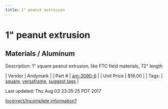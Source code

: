 ```yaml
---
title: 1" peanut extrusion
---
```


# 1" peanut extrusion
## Materials / Aluminum
Description: 	1" square peanut extrusion, like FTC field materials, 72" length 

| Vendor | Andymark | 
| Part # | [am-3090-6](http://www.andymark.com/peanut-extrusion-frame-72-inch-p/am-3090-6.htm) | 
| Unit Price | $16.00 | 
| Tags: | [square](https://jgermita.github.io/frc-parts/search/?q=square), [versaframe](https://jgermita.github.io/frc-parts/search/?q=versaframe), [suggest tags](https://docs.google.com/forms/d/e/1FAIpQLSeWyY8v3RgOty-MyWmh9U0iivNYN_molChYyS-0U-o-kOAv_g/viewform) | 

Last updated: Thu Aug 03 23:35:25 PDT 2017

 [Incorrect/Incomplete information?](https://docs.google.com/forms/d/e/1FAIpQLSeWyY8v3RgOty-MyWmh9U0iivNYN_molChYyS-0U-o-kOAv_g/viewform)